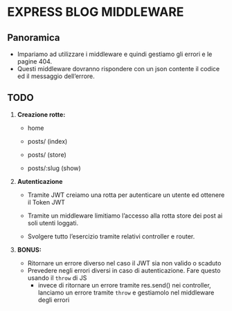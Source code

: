 # EXPRESS BLOG MIDDLEWARE

## Panoramica

- Impariamo ad utilizzare i middleware e quindi gestiamo gli errori e le pagine 404.
- Questi middleware dovranno rispondere con un json contente il codice ed il messaggio dell’errore.

## TODO

1. **Creazione rotte:**

   - home

   - posts/ (index)

   - posts/ (store)

   - posts/:slug (show)

2. **Autenticazione**

   - Tramite JWT creiamo una rotta per autenticare un utente ed ottenere il Token JWT

   - Tramite un middleware limitiamo l’accesso alla rotta store dei post ai soli utenti loggati.

   - Svolgere tutto l’esercizio tramite relativi controller e router.

3. **BONUS:**

   - Ritornare un errore diverso nel caso il JWT sia non valido o scaduto
   - Prevedere negli errori diversi in caso di autenticazione. Fare questo usando il `throw` di JS
     - invece di ritornare un errore tramite res.send() nei controller, lanciamo un errore tramite `throw` e gestiamolo nel middleware degli errori
